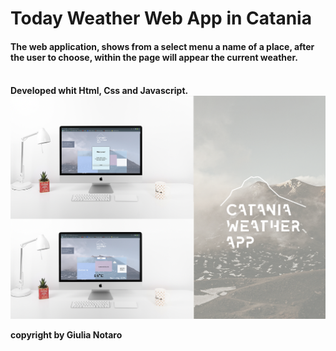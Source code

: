 <h1>Today Weather Web App in Catania


<h4> The web application, shows from a select menu a name of a place, after the user to choose, within the page will appear the current weather.

</br>
</br>

<h4> Developed whit Html, Css and Javascript.

</br>

<img alt="prewieusite" src="imgreadme.png">

copyright by Giulia Notaro 
